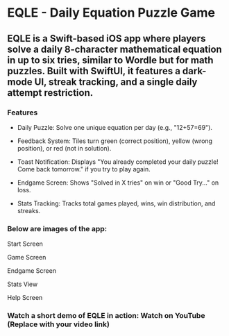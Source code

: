 # **EQLE** - Daily Equation Puzzle Game

## EQLE is a Swift-based iOS app where players solve a daily 8-character mathematical equation in up to six tries, similar to Wordle but for math puzzles. Built with SwiftUI, it features a dark-mode UI, streak tracking, and a single daily attempt restriction.

### Features

- Daily Puzzle: Solve one unique equation per day (e.g., "12+57=69").

- Feedback System: Tiles turn green (correct position), yellow (wrong position), or red (not in solution).

- Toast Notification: Displays "You already completed your daily puzzle! Come back tomorrow." if you try to play again.

- Endgame Screen: Shows "Solved in X tries" on win or "Good Try..." on loss.

- Stats Tracking: Tracks total games played, wins, win distribution, and streaks.

### Below are images of the app:

Start Screen



Game Screen



Endgame Screen



Stats View



Help Screen



### Watch a short demo of EQLE in action: Watch on YouTube (Replace with your video link)

